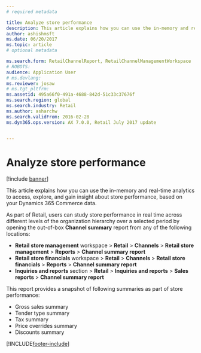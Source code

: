 ```yaml
---
# required metadata

title: Analyze store performance
description: This article explains how you can use the in-memory and real-time analytics to access, explore, and gain insight about store performance, based on your Dynamics 365 Commerce data. 
author: ashishmsft
ms.date: 06/20/2017
ms.topic: article
# optional metadata

ms.search.form: RetailChannelReport, RetailChannelManagementWorkspace
# ROBOTS: 
audience: Application User
# ms.devlang: 
ms.reviewer: josaw
# ms.tgt_pltfrm: 
ms.assetid: 495a66f0-491a-4688-842d-51c33c37676f
ms.search.region: global
ms.search.industry: Retail
ms.author: asharchw
ms.search.validFrom: 2016-02-28
ms.dyn365.ops.version: AX 7.0.0, Retail July 2017 update


---
```


# Analyze store performance

[!include [banner](includes/banner.md)]

This article explains how you can use the in-memory and real-time analytics to access, explore, and gain insight about store performance, based on your Dynamics 365 Commerce data.

As part of Retail, users can study store performance in real time across different levels of the organization hierarchy over a selected period by opening the out-of-box **Channel summary** report from any of the following locations:

- **Retail store management** workspace &gt; **Retail** &gt; **Channels** &gt; **Retail store management** &gt; **Reports** &gt; **Channel summary report**
- **Retail store financials** workspace &gt; **Retail** &gt; **Channels** &gt; **Retail store financials** &gt; **Reports** &gt; **Channel summary report**
- **Inquiries and reports** section &gt; **Retail** &gt; **Inquiries and reports** &gt; **Sales reports** &gt; **Channel summary report**

This report provides a snapshot of following summaries as part of store performance:

- Gross sales summary
- Tender type summary
- Tax summary
- Price overrides summary
- Discounts summary


[!INCLUDE[footer-include](../includes/footer-banner.md)]